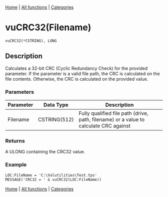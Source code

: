 [Home](../index.md) | [All functions](index.md) | [Categories](../categories/index.md)

# vuCRC32(Filename)

```Prototype
vuCRC32(*CSTRING), LONG
```


## Description
Calculates a 32-bit CRC (Cyclic Redundancy Check) for the provided parameter. If the parameter is a valid file path, the CRC is calculated on the file contents. Otherwise, the CRC is calculated on the provided value.

### Parameters

| Parameter | Data Type     | Description                                                                 |
|-----------|---------------|-----------------------------------------------------------------------------|
| Filename  | CSTRING(512)  | Fully qualified file path (drive, path, filename) or a value to calculate CRC against |

### Returns
A ULONG containing the CRC32 value.

### Example

```Clarion
LOC:FileName = 'C:\Valutilities\Test.tps'
MESSAGE('CRC32 = ' & vuCRC32(LOC:FileName))
```

[Home](../index.md) | [All functions](index.md) | [Categories](../categories/index.md)
